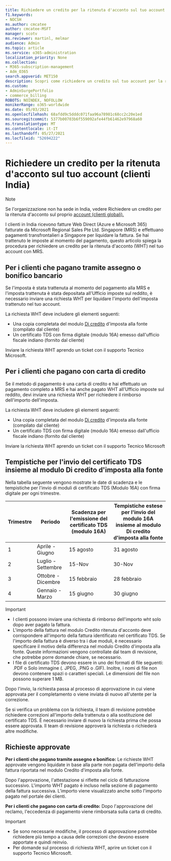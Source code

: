 ```yaml
---
title: Richiedere un credito per la ritenuta d'acconto sul tuo account (clienti India)
f1.keywords:
- NOCSH
ms.author: cmcatee
author: cmcatee-MSFT
manager: scotv
ms.reviewer: martinl, melmar
audience: Admin
ms.topic: article
ms.service: o365-administration
localization_priority: None
ms.collection:
- M365-subscription-management
- Adm_O365
search.appverid: MET150
description: Scopri come richiedere un credito sul tuo account per la ritenuta d'acconto che hai pagato. Questo articolo si applica solo ai clienti in India.
ms.custom:
- AdminSurgePortfolio
- commerce_billing
ROBOTS: NOINDEX, NOFOLLOW
monikerRange: o365-worldwide
ms.date: 05/03/2021
ms.openlocfilehash: 68afdd9c5dddc071faa96a78981c68cc2c20e1ed
ms.sourcegitcommit: 5377b00703b6f559092afe44fb61462e97968a60
ms.translationtype: MT
ms.contentlocale: it-IT
ms.lasthandoff: 05/27/2021
ms.locfileid: "52694222"
---
```

# <a name="request-a-credit-for-withholding-tax-on-your-account-india-customers"></a>Richiedere un credito per la ritenuta d'acconto sul tuo account (clienti India)

> [!NOTE]
>
> Se l'organizzazione non ha sede in India, vedere Richiedere un credito per la ritenuta d'acconto sul proprio [account (clienti globali).](withholding-tax-credit-global.md)

I clienti in India ricevono fatture Web Direct (Azure e Microsoft 365) fatturate da Microsoft Regional Sales Pte Ltd. Singapore (MRS) e effettuano pagamenti transfrontalieri a Singapore per liquidare la fattura. Se hai trattenuto le imposte al momento del pagamento, questo articolo spiega la procedura per richiedere un credito per la ritenuta d'acconto (WHT) nel tuo account con MRS.

## <a name="for-invoice-pay-customers-who-pay-by-check-or-wire"></a>Per i clienti che pagano tramite assegno o bonifico bancario

Se l'imposta è stata trattenuta al momento del pagamento alla MRS e l'imposta trattenuta è stata depositata all'Ufficio imposte sul reddito, è necessario inviare una richiesta WHT per liquidare l'importo dell'imposta trattenuto nel tuo account.

La richiesta WHT deve includere gli elementi seguenti:

- Una copia completata del modulo [Di credito](https://download.microsoft.com/download/a/2/a/a2a35969-2d54-4faa-ba41-6a50525eba70/WHT%20Credit%20Form%20-%20India.docx) d'imposta alla fonte (compilato dal cliente)
- Un certificato TDS con firma digitale (modulo 16A) emesso dall'ufficio fiscale indiano (fornito dal cliente)

Inviare la richiesta WHT aprendo un ticket con il supporto Tecnico Microsoft.

## <a name="for-customers-who-pay-by-credit-card"></a>Per i clienti che pagano con carta di credito

Se il metodo di pagamento è una carta di credito e hai effettuato un pagamento completo a MRS e hai anche pagato WHT all'Ufficio imposte sul reddito, devi inviare una richiesta WHT per richiedere il rimborso dell'importo dell'imposta.

La richiesta WHT deve includere gli elementi seguenti:

- Una copia completata del modulo [Di credito](https://download.microsoft.com/download/a/2/a/a2a35969-2d54-4faa-ba41-6a50525eba70/WHT%20Credit%20Form%20-%20India.docx) d'imposta alla fonte (compilato dal cliente)
- Un certificato TDS con firma digitale (modulo 16A) emesso dall'ufficio fiscale indiano (fornito dal cliente)

Inviare la richiesta WHT aprendo un ticket con il supporto Tecnico Microsoft

## <a name="timelines-to-submit-the-tds-certificate-together-with-the-withholding-tax-credit-form"></a>Tempistiche per l'invio del certificato TDS insieme al modulo Di credito d'imposta alla fonte

Nella tabella seguente vengono mostrate le date di scadenza e le tempistiche per l'invio di moduli di certificato TDS (Modulo 16A) con firma digitale per ogni trimestre.

| Trimestre | Periodo | Scadenza per l'emissione del certificato TDS (modulo 16A) | Tempistiche estese per l'invio del modulo 16A insieme al modulo Di credito d'imposta alla fonte |
|-|-|-|-|
| 1 | Aprile - Giugno | 15 agosto | 31 agosto |
| 2 | Luglio - Settembre | 15-Nov | 30-Nov |
| 3 | Ottobre - Dicembre | 15 febbraio | 28 febbraio |
| 4  | Gennaio - Marzo | 15 giugno | 30 giugno |

> [!IMPORTANT]
>
> - I clienti possono inviare una richiesta di rimborso dell'importo wht solo dopo aver pagato la fattura.
> - L'importo della fattura nel modulo Credito ritenuta d'acconto deve corrispondere all'importo della fattura identificato nel certificato TDS. Se l'importo della fattura è diverso tra i due moduli, è necessario specificare il motivo della differenza nel modulo Credito d'imposta alla fonte. Queste informazioni vengono controllate dal team di revisione, che potrebbe porre domande chiare, se necessario.
> - I file di certificato TDS devono essere in uno dei formati di file seguenti: .PDF o Solo immagine (. JPEG, .PNG o .GIF). Inoltre, i nomi di file non devono contenere spazi o caratteri speciali. Le dimensioni del file non possono superare 1 MB.

Dopo l'invio, la richiesta passa al processo di approvazione in cui viene approvata per il completamento o viene inviata di nuovo all'utente per la correzione.

Se si verifica un problema con la richiesta, il team di revisione potrebbe richiedere correzioni all'importo della trattenuta o alla sostituzione del certificato TDS. È necessario inviare di nuovo la richiesta prima che possa essere approvata. Il team di revisione approverà la richiesta o richiederà altre modifiche.

## <a name="approved-requests"></a>Richieste approvate

**Per i clienti che pagano tramite assegno e bonifico:** Le richieste WHT approvate vengono liquidate in base alla parte non pagata dell'importo della fattura riportata nel modulo Credito d'imposta alla fonte.

Dopo l'approvazione, l'attestazione si riflette nel ciclo di fatturazione successivo. L'importo WHT pagato è incluso nella sezione di pagamento della fattura successiva. L'importo viene visualizzato anche sotto l'importo pagato nel portale dei clienti.

**Per i clienti che pagano con carta di credito:** Dopo l'approvazione del reclamo, l'eccedenza di pagamento viene rimborsata sulla carta di credito.

> [!IMPORTANT]
>
> - Se sono necessarie modifiche, il processo di approvazione potrebbe richiedere più tempo a causa delle correzioni che devono essere apportate e quindi reinvio.
> - Per domande sul processo di richiesta WHT, aprire un ticket con il supporto Tecnico Microsoft.
